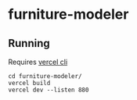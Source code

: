 # furniture-modeler

## Running
Requires [vercel cli](https://vercel.com/docs/cli#introduction/installing-the-cli)
```
cd furniture-modeler/
vercel build
vercel dev --listen 880
```